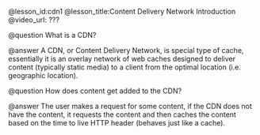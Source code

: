 @lesson_id:cdn1
@lesson_title:Content Delivery Network Introduction
@video_url: ???

@question What is a CDN?

@answer A CDN, or Content Delivery Network, is special type of cache, essentially it is an overlay network of web caches designed to deliver content (typically static media) to a client from the optimal location (i.e. geographic location).

@question How does content get added to the CDN?

@answer The user makes a request for some content, if the CDN does not have the content, it requests the content and then caches the content based on the time to live HTTP header (behaves just like a cache).